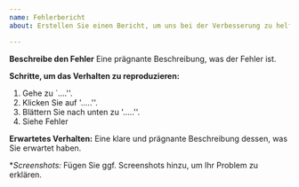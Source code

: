 ```yaml
---
name: Fehlerbericht
about: Erstellen Sie einen Bericht, um uns bei der Verbesserung zu helfen.

---
```


**Beschreibe den Fehler**
Eine prägnante Beschreibung, was der Fehler ist.

**Schritte, um das Verhalten zu reproduzieren:**
1. Gehe zu `....''.
2. Klicken Sie auf '.....''.
3. Blättern Sie nach unten zu '.....''.
4. Siehe Fehler

**Erwartetes Verhalten:**
Eine klare und prägnante Beschreibung dessen, was Sie erwartet haben.

**Screenshots:*
Fügen Sie ggf. Screenshots hinzu, um Ihr Problem zu erklären.
